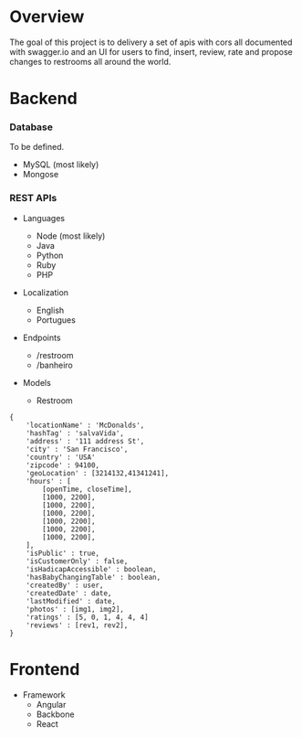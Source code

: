 # Overview
The goal of this project is to delivery a set of apis with cors all documented with swagger.io and an UI for users to find, insert, review, rate and propose changes to restrooms all around the world.

	
# Backend

### Database

To be defined. 

- MySQL (most likely)
- Mongose 

### REST APIs

- Languages
	- Node (most likely)
	- Java
	- Python
	- Ruby 
	- PHP
	
- Localization 
	- English
	- Portugues	
	
- Endpoints
	- /restroom
	- /banheiro
	
- Models
	- Restroom
```
{
	'locationName' : 'McDonalds',
	'hashTag' : 'salvaVida',
	'address' : '111 address St',
	'city' : 'San Francisco',
	'country' : 'USA'
	'zipcode' : 94100,
	'geoLocation' : [3214132,41341241],
	'hours' : [
		[openTime, closeTime], 
		[1000, 2200],
		[1000, 2200],
		[1000, 2200],
		[1000, 2200],
		[1000, 2200],
		[1000, 2200],
	],
	'isPublic' : true,
	'isCustomerOnly' : false,
	'isHadicapAccessible' : boolean,
	'hasBabyChangingTable' : boolean,
	'createdBy' : user,
	'createdDate' : date,
	'lastModified' : date,
	'photos' : [img1, img2],
	'ratings' : [5, 0, 1, 4, 4, 4]
	'reviews' : [rev1, rev2],	
}
```


# Frontend

- Framework
	- Angular
	- Backbone
	- React

